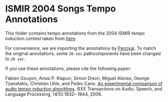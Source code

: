 # ISMIR 2004 Songs Tempo Annotations

This folder contains tempo annotations from the 2004 ISMIR tempo induction contest
taken from [here](http://mtg.upf.edu//ismir2004/contest/tempoContest/node6.html).

For convenience, we are importing the annotations by [Percival](http://www.marsyas.info/tempo/).
To match the original annotations, some `20-sec` pathcomponents have been changed to `20 sec`.

If you use these annotations, please cite the following paper:    

Fabien Gouyon, Anssi P. Klapuri, Simon Dixon, Miguel Alonso, George Tzanetakis, Christian Uhle, and Pedro Cano. [An experimental comparison of audio tempo induction algorithms](https://www.researchgate.net/profile/Fabien_Gouyon/publication/3457642_An_experimental_comparison_of_audio_tempo_induction_algorithms/links/0fcfd50d982025360f000000/An-experimental-comparison-of-audio-tempo-induction-algorithms.pdf). IEEE Transactions on Audio, Speech, and Language Processing, 14(5):1832– 1844, 2006.